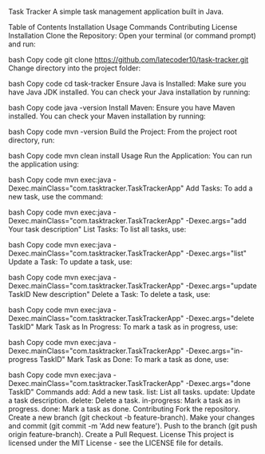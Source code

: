 Task Tracker
A simple task management application built in Java.

Table of Contents
Installation
Usage
Commands
Contributing
License
Installation
Clone the Repository: Open your terminal (or command prompt) and run:

bash
Copy code
git clone https://github.com/latecoder10/task-tracker.git
Change directory into the project folder:

bash
Copy code
cd task-tracker
Ensure Java is Installed: Make sure you have Java JDK installed. You can check your Java installation by running:

bash
Copy code
java -version
Install Maven: Ensure you have Maven installed. You can check your Maven installation by running:

bash
Copy code
mvn -version
Build the Project: From the project root directory, run:

bash
Copy code
mvn clean install
Usage
Run the Application: You can run the application using:

bash
Copy code
mvn exec:java -Dexec.mainClass="com.tasktracker.TaskTrackerApp"
Add Tasks: To add a new task, use the command:

bash
Copy code
mvn exec:java -Dexec.mainClass="com.tasktracker.TaskTrackerApp" -Dexec.args="add Your task description"
List Tasks: To list all tasks, use:

bash
Copy code
mvn exec:java -Dexec.mainClass="com.tasktracker.TaskTrackerApp" -Dexec.args="list"
Update a Task: To update a task, use:

bash
Copy code
mvn exec:java -Dexec.mainClass="com.tasktracker.TaskTrackerApp" -Dexec.args="update TaskID New description"
Delete a Task: To delete a task, use:

bash
Copy code
mvn exec:java -Dexec.mainClass="com.tasktracker.TaskTrackerApp" -Dexec.args="delete TaskID"
Mark Task as In Progress: To mark a task as in progress, use:

bash
Copy code
mvn exec:java -Dexec.mainClass="com.tasktracker.TaskTrackerApp" -Dexec.args="in-progress TaskID"
Mark Task as Done: To mark a task as done, use:

bash
Copy code
mvn exec:java -Dexec.mainClass="com.tasktracker.TaskTrackerApp" -Dexec.args="done TaskID"
Commands
add: Add a new task.
list: List all tasks.
update: Update a task description.
delete: Delete a task.
in-progress: Mark a task as in progress.
done: Mark a task as done.
Contributing
Fork the repository.
Create a new branch (git checkout -b feature-branch).
Make your changes and commit (git commit -m 'Add new feature').
Push to the branch (git push origin feature-branch).
Create a Pull Request.
License
This project is licensed under the MIT License - see the LICENSE file for details.
